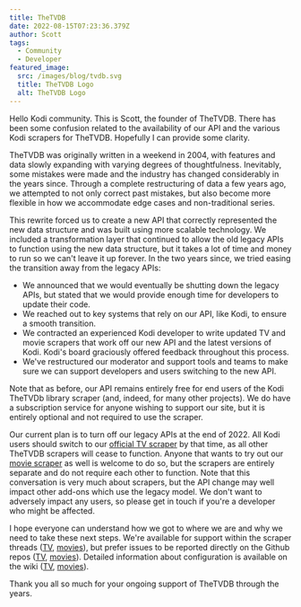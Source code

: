```yaml
---
title: TheTVDB
date: 2022-08-15T07:23:36.379Z
author: Scott
tags:
  - Community
  - Developer
featured_image:
  src: /images/blog/tvdb.svg
  title: TheTVDB Logo
  alt: TheTVDB Logo
---
```

Hello Kodi community. This is Scott, the founder of TheTVDB. There has been some confusion related to the availability of our API and the various Kodi scrapers for TheTVDB. Hopefully I can provide some clarity.

TheTVDB was originally written in a weekend in 2004, with features and data slowly expanding with varying degrees of thoughtfulness. Inevitably, some mistakes were made and the industry has changed considerably in the years since. Through a complete restructuring of data a few years ago, we attempted to not only correct past mistakes, but also become more flexible in how we accommodate edge cases and non-traditional series.

This rewrite forced us to create a new API that correctly represented the new data structure and was built using more scalable technology. We included a transformation layer that continued to allow the old legacy APIs to function using the new data structure, but it takes a lot of time and money to run so we can't leave it up forever. In the two years since, we tried easing the transition away from the legacy APIs:

* We announced that we would eventually be shutting down the legacy APIs, but stated that we would provide enough time for developers to update their code.
* We reached out to key systems that rely on our API, like Kodi, to ensure a smooth transition.
* We contracted an experienced Kodi developer to write updated TV and movie scrapers that work off our new API and the latest versions of Kodi. Kodi's board graciously offered feedback throughout this process.
* We've restructured our moderator and support tools and teams to make sure we can support developers and users switching to the new API.

Note that as before, our API remains entirely free for end users of the Kodi TheTVDb library scraper (and, indeed, for many other projects). We do have a subscription service for anyone wishing to support our site, but it is entirely optional and not required to use the scraper.

Our current plan is to turn off our legacy APIs at the end of 2022. All Kodi users should switch to our [official TV scraper](https://kodi.tv/addons/matrix/metadata.tvdb.com.python) by that time, as all other TheTVDB scrapers will cease to function. Anyone that wants to try out our [movie scraper](https://kodi.tv/addons/matrix/metadata.movies.thetvdb.com.v4.python) as well is welcome to do so, but the scrapers are entirely separate and do not require each other to function. Note that this conversation is very much about scrapers, but the API change may well impact other add-ons which use the legacy model. We don't want to adversely impact any users, so please get in touch if you're a developer who might be affected.

I hope everyone can understand how we got to where we are and why we need to take these next steps. We're available for support within the scraper threads ([TV](https://forum.kodi.tv/showthread.php?tid=368272), [movies](https://forum.kodi.tv/showthread.php?tid=368273)), but prefer issues to be reported directly on the Github repos ([TV](https://github.com/thetvdb/tvdb-v4-python), [movies](https://github.com/thetvdb/metadata.movies.thetvdb.com.v4.python)). Detailed information about configuration is available on the wiki ([TV](https://kodi.wiki/view/Add-on:The_TVDB_v4), [movies](https://kodi.wiki/view/Add-on:The_TVDB_v4_(Movies))).

Thank you all so much for your ongoing support of TheTVDB through the years.